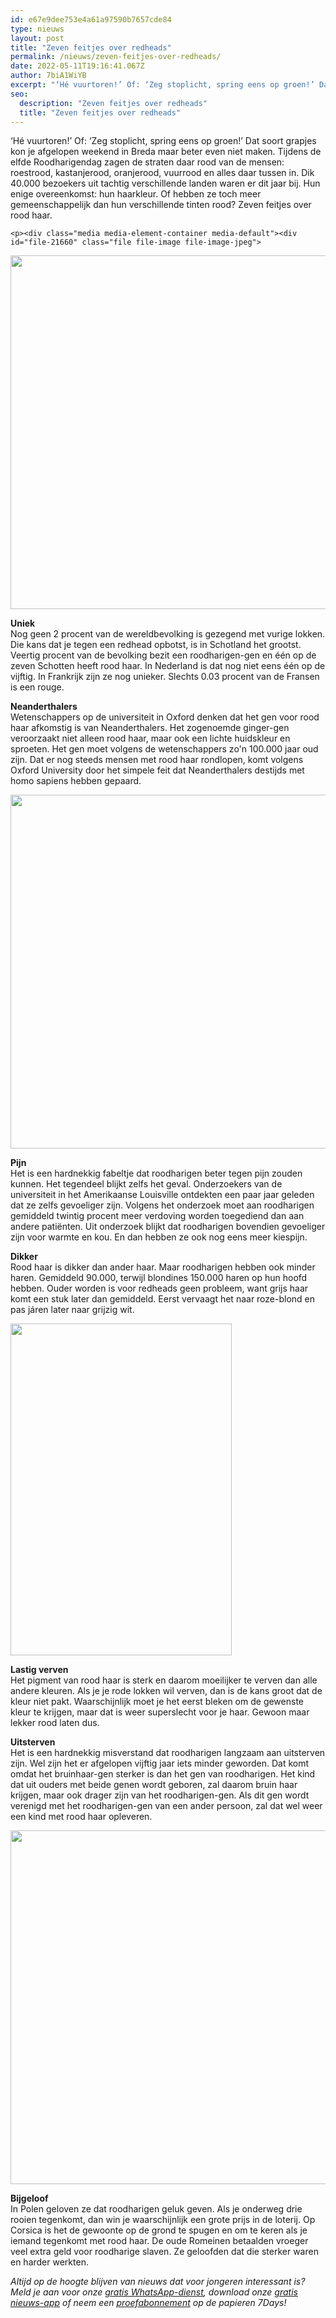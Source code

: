 ```yaml
---
id: e67e9dee753e4a61a97590b7657cde84
type: nieuws
layout: post
title: "Zeven feitjes over redheads"
permalink: /nieuws/zeven-feitjes-over-redheads/
date: 2022-05-11T19:16:41.067Z
author: 7biA1WiYB
excerpt: "‘Hé vuurtoren!’ Of: ‘Zeg stoplicht, spring eens op groen!’ Dat soort grapjes kon je afgelopen weekend in Breda maar beter even niet maken. Tijdens de elfde Roodharigendag zagen de straten daar rood van de mensen: roestrood, kastanjerood, oranjerood, vuurrood en alles daar tussen in. Dik 40.000 bezoekers uit tachtig verschillende landen waren er dit jaar bij. Hun enige overeenkomst: hun haarkleur. Of hebben ze toch meer gemeenschappelijk dan hun verschillende tinten rood? Zeven feitjes over rood haar.  "
seo:
  description: "Zeven feitjes over redheads"
  title: "Zeven feitjes over redheads"
---
```

‘Hé vuurtoren!’ Of: ‘Zeg stoplicht, spring eens op groen!’ Dat soort grapjes kon je afgelopen weekend in Breda maar beter even niet maken. Tijdens de elfde Roodharigendag zagen de straten daar rood van de mensen: roestrood, kastanjerood, oranjerood, vuurrood en alles daar tussen in. Dik 40.000 bezoekers uit tachtig verschillende landen waren er dit jaar bij. Hun enige overeenkomst: hun haarkleur. Of hebben ze toch meer gemeenschappelijk dan hun verschillende tinten rood? Zeven feitjes over rood haar.  

    <p><div class="media media-element-container media-default"><div id="file-21660" class="file file-image file-image-jpeg">

        
  
  <div class="content">
    <img height="373" width="560" style="width: 850px; height: 566px;" class="media-element file-default" src="https://7dagen.netlify.app/sites/default/files/ANP-28888479.jpg" alt="">  </div>

  
</div>
</div>
<p><strong>Uniek</strong><br>Nog geen 2 procent van de wereldbevolking is gezegend met vurige lokken. Die kans dat je tegen een redhead opbotst, is in Schotland het grootst. Veertig procent van de bevolking bezit een roodharigen-gen en één op de zeven Schotten heeft rood haar. In Nederland is dat nog niet eens één op de vijftig. In Frankrijk zijn ze nog unieker. Slechts 0.03 procent van de Fransen is een rouge.</p>
<p><strong>Neanderthalers </strong><br>Wetenschappers op de universiteit in Oxford denken dat het gen voor rood haar afkomstig is van Neanderthalers. Het zogenoemde ginger-gen veroorzaakt niet alleen rood haar, maar ook een lichte huidskleur en sproeten. Het gen moet volgens de wetenschappers zo'n 100.000 jaar oud zijn. Dat er nog steeds mensen met rood haar rondlopen, komt volgens Oxford University door het simpele feit dat Neanderthalers destijds met homo sapiens hebben gepaard.</p>
<p><div class="media media-element-container media-default"><div id="file-21661" class="file file-image file-image-jpeg">

        
  
  <div class="content">
    <img height="373" width="560" style="width: 850px; height: 566px;" class="media-element file-default" src="https://7dagen.netlify.app/sites/default/files/ANP-28887405.jpg" alt="">  </div>

  
</div>
</div>
<p><strong>Pijn</strong><br>Het is een hardnekkig fabeltje dat roodharigen beter tegen pijn zouden kunnen. Het tegendeel blijkt zelfs het geval. Onderzoekers van de universiteit in het Amerikaanse Louisville ontdekten een paar jaar geleden dat ze zelfs gevoeliger zijn. Volgens het onderzoek moet aan roodharigen gemiddeld twintig procent meer verdoving worden toegediend dan aan andere patiënten. Uit onderzoek blijkt dat roodharigen bovendien gevoeliger zijn voor warmte en kou. En dan hebben ze ook nog eens meer kiespijn.</p>
<p><strong>Dikker </strong><br>Rood haar is dikker dan ander haar. Maar roodharigen hebben ook minder haren. Gemiddeld 90.000, terwijl blondines 150.000 haren op hun hoofd hebben. Ouder worden is voor redheads geen probleem, want grijs haar komt een stuk later dan gemiddeld. Eerst vervaagt het naar roze-blond en pas járen later naar grijzig wit.</p>
<p><div class="media media-element-container media-default"><div id="file-21664" class="file file-image file-image-jpeg">

        
  
  <div class="content">
    <img height="531" width="354" class="media-element file-default" src="https://7dagen.netlify.app/sites/default/files/7__700_0.jpg" alt="">  </div>

  
</div>
</div>
<p><strong>Lastig verven </strong><br>Het pigment van rood haar is sterk en daarom moeilijker te verven dan alle andere kleuren. Als je je rode lokken wil verven, dan is de kans groot dat de kleur niet pakt. Waarschijnlijk moet je het eerst bleken om de gewenste kleur te krijgen, maar dat is weer superslecht voor je haar. Gewoon maar lekker rood laten dus.</p>
<p><strong>Uitsterven</strong><br>Het is een hardnekkig misverstand dat roodharigen langzaam aan uitsterven zijn. Wel zijn het er afgelopen vijftig jaar iets minder geworden. Dat komt omdat het bruinhaar-gen sterker is dan het gen van roodharigen. Het kind dat uit ouders met beide genen wordt geboren, zal daarom bruin haar krijgen, maar ook drager zijn van het roodharigen-gen. Als dit gen wordt verenigd met het roodharigen-gen van een ander persoon, zal dat wel weer een kind met rood haar opleveren.</p>
<p><div class="media media-element-container media-default"><div id="file-21663" class="file file-image file-image-jpeg">

        
  
  <div class="content">
    <img height="373" width="560" style="width: 850px; height: 566px;" class="media-element file-default" src="https://7dagen.netlify.app/sites/default/files/IMG_6023.jpg" alt="">  </div>

  
</div>
</div>
<p><strong>Bijgeloof </strong><br>In Polen geloven ze dat roodharigen geluk geven. Als je onderweg drie rooien tegenkomt, dan win je waarschijnlijk een grote prijs in de loterij. Op Corsica is het de gewoonte op de grond te spugen en om te keren als je iemand tegenkomt met rood haar. De oude Romeinen betaalden vroeger veel extra geld voor roodharige slaven. Ze geloofden dat die sterker waren en harder werkten.</p>
<p><em>Altijd op de hoogte blijven van nieuws dat voor jongeren interessant is? Meld je aan voor onze <a href="https://7dagen.netlify.app/whatsapp">gratis WhatsApp-dienst</a>, download onze <a href="https://7dagen.netlify.app/app">gratis nieuws-app</a> of neem een <a href="https://7dagen.netlify.app/abonnement">proefabonnement</a> op de papieren 7Days!</em></p>  
